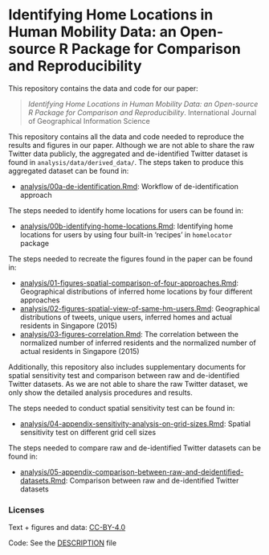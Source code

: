 
# Identifying Home Locations in Human Mobility Data: an Open-source R Package for Comparison and Reproducibility

This repository contains the data and code for our paper:

> *Identifying Home Locations in Human Mobility Data: an Open-source R
> Package for Comparison and Reproducibility*. International Journal of
> Geographical Information Science

This repository contains all the data and code needed to reproduce the
results and figures in our paper. Although we are not able to share the
raw Twitter data publicly, the aggregated and de-identified Twitter
dataset is found in `analysis/data/derived_data/`. The steps taken to
produce this aggregated dataset can be found in:

  - [analysis/00a-de-identification.Rmd](analysis/00a-de-identification.md):
    Workflow of de-identification approach

The steps needed to identify home locations for users can be found in:

  - [analysis/00b-identifying-home-locations.Rmd](analysis/00b-identifying-home-locations.md):
    Identifying home locations for users by using four built-in
    ‘recipes’ in `homelocator` package

The steps needed to recreate the figures found in the paper can be found
in:

  - [analysis/01-figures-spatial-comparison-of-four-approaches.Rmd](analysis/01-figures-spatial-comparison-of-four-approaches.md):
    Geographical distributions of inferred home locations by four
    different approaches
  - [analysis/02-figures-spatial-view-of-same-hm-users.Rmd](analysis/02-figures-spatial-view-of-same-hm-users.md):
    Geographical distributions of tweets, unique users, inferred homes
    and actual residents in Singapore (2015)
  - [analysis/03-figures-correlation.Rmd](analysis/03-figures-correlation.md):
    The correlation between the normalized number of inferred residents
    and the normalized number of actual residents in Singapore (2015)

Additionally, this repository also includes supplementary documents for
spatial sensitivity test and comparison between raw and de-identified
Twitter datasets. As we are not able to share the raw Twitter dataset,
we only show the detailed analysis procedures and results.

The steps needed to conduct spatial sensitivity test can be found in:

  - [analysis/04-appendix-sensitivity-analysis-on-grid-sizes.Rmd](analysis/04-appendix-sensitivity-analysis-on-grid-sizes.md):
    Spatial sensitivity test on different grid cell sizes

The steps needed to compare raw and de-identified Twitter datasets can
be found in:

  - [analysis/05-appendix-comparison-between-raw-and-deidentified-datasets.Rmd](analysis/05-appendix-comparison-between-raw-and-deidentified-datasets.md):
    Comparison between raw and de-identified Twitter datasets

### Licenses

Text + figures and data:
[CC-BY-4.0](http://creativecommons.org/licenses/by/4.0/)

Code: See the [DESCRIPTION](DESCRIPTION) file
